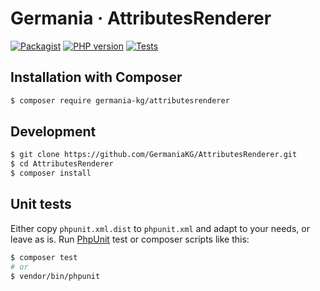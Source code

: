 # Germania · AttributesRenderer


[![Packagist](https://img.shields.io/packagist/v/germania-kg/attributesrenderer.svg?style=flat)](https://packagist.org/packages/germania-kg/attributesrenderer)
[![PHP version](https://img.shields.io/packagist/php-v/germania-kg/attributesrenderer.svg)](https://packagist.org/packages/germania-kg/attributesrenderer)
[![Tests](https://github.com/GermaniaKG/AttributesRenderer/actions/workflows/tests.yml/badge.svg)](https://github.com/GermaniaKG/AttributesRenderer/actions/workflows/tests.yml)

## Installation with Composer

```bash
$ composer require germania-kg/attributesrenderer
```


## Development

```bash
$ git clone https://github.com/GermaniaKG/AttributesRenderer.git
$ cd AttributesRenderer
$ composer install
```

## Unit tests

Either copy `phpunit.xml.dist` to `phpunit.xml` and adapt to your needs, or leave as is. Run [PhpUnit](https://phpunit.de/) test or composer scripts like this:

```bash
$ composer test
# or
$ vendor/bin/phpunit
```
